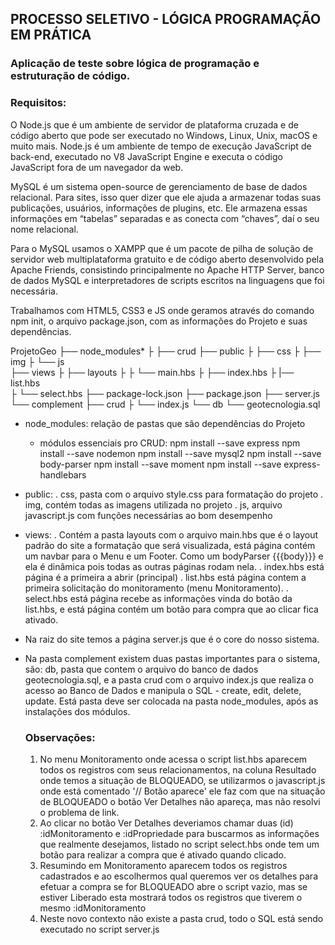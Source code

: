 ## PROCESSO SELETIVO - LÓGICA PROGRAMAÇÃO EM PRÁTICA
### Aplicação de teste sobre lógica de programação e estruturação de código.

### Requisitos:
O Node.js que é um ambiente de servidor de plataforma cruzada e de código aberto que pode ser executado no Windows, Linux, Unix, macOS e muito mais. Node.js é um ambiente de tempo de execução JavaScript de back-end, executado no V8 JavaScript Engine e executa o código JavaScript fora de um navegador da web.

MySQL é um sistema open-source de gerenciamento de base de dados relacional. Para sites, isso quer dizer que ele ajuda a armazenar todas suas publicações, usuários, informações de plugins, etc. Ele armazena essas informações em “tabelas” separadas e as conecta com “chaves”, daí o seu nome relacional.

Para o MySQL usamos o XAMPP que é um pacote de pilha de solução de servidor web multiplataforma gratuito e de código aberto desenvolvido pela Apache Friends, consistindo principalmente no Apache HTTP Server, banco de dados MySQL e interpretadores de scripts escritos na linguagens que foi necessária.

Trabalhamos com HTML5, CSS3 e JS onde geramos através do comando npm init, o arquivo package.json, com as informações do Projeto e suas dependências.

ProjetoGeo
  ├── node_modules*
  ├    ├── crud
  ├── public
  ├    ├── css
  ├    ├── img
  ├    └── js  
  ├── views
  ├    ├── layouts
  ├    ├    └── main.hbs
  ├    ├── index.hbs
  ├    |── list.hbs  
  ├    └── select.hbs
  ├── package-lock.json
  ├── package.json
  ├── server.js  
  └── complement
       ├── crud
       ├    └── index.js
       └── db
            └── geotecnologia.sql

  * node_modules: relação de pastas que são dependências do Projeto
      * módulos essenciais pro CRUD:
      npm install --save express
      npm install --save nodemon
      npm install --save mysql2
      npm install --save body-parser
      npm install --save moment
      npm install --save express-handlebars
  * public: 
    . css, pasta com o arquivo style.css para formatação do projeto
    . img, contém todas as imagens utilizada no projeto
    . js, arquivo javascript.js com funções necessárias ao bom desempenho
  * views:
    . Contém a pasta layouts com o arquivo main.hbs que é o layout padrão do site a formatação que será visualizada, está página contém um navbar para o Menu e um Footer. Como um  bodyParser {{{body}}} e ela é dinâmica pois todas as outras páginas rodam nela.
    . index.hbs está página é a primeira a abrir (principal)
    . list.hbs está página contem a primeira solicitação do monitoramento (menu Monitoramento).
    . select.hbs está página recebe as informações vinda do botão da list.hbs, e está página contém um botão para compra que ao clicar fica ativado.
  * Na raiz do site temos a página server.js que é o core do nosso sistema.
  * Na pasta complement existem duas pastas importantes para o sistema, são:
    db, pasta que contem o arquivo do banco de dados geotecnologia.sql, e a pasta crud com o arquivo index.js que realiza o acesso ao Banco de Dados e manipula o SQL - create, edit, delete, update. Está pasta deve ser colocada na pasta node_modules, após as instalações dos módulos.

    ### Observações:
    1. No menu Monitoramento onde acessa o script list.hbs aparecem todos os registros com seus relacionamentos, na coluna Resultado onde temos a situação de BLOQUEADO, se utilizarmos o javascript.js onde está comentado '// Botão aparece' ele faz com que na situação de BLOQUEADO o botão Ver Detalhes não apareça, mas não resolvi o problema de link.
    2. Ao clicar no botão Ver Detalhes deveriamos chamar duas (id) :idMonitoramento e :idPropriedade para buscarmos as informações que realmente desejamos, listado no script select.hbs onde tem um botão para realizar a compra que é ativado quando clicado.
    3. Resumindo em Monitoramento aparecem todos os registros cadastrados e ao escolhermos qual queremos ver os detalhes para efetuar a compra se for BLOQUEADO abre o script vazio, mas se estiver Liberado esta mostrará todos os registros que tiverem o mesmo :idMonitoramento
	4. Neste novo contexto não existe a pasta crud, todo o SQL está sendo executado no script server.js